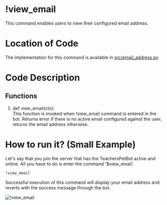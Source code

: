 # !view_email
This command enables users to view their configured email address.
# Location of Code
The implementation for this command is available in [src/email_address.py](https://github.com/chandur626/TeachersPetBot/blob/8813e476d85caaffe034434daecf6461f353a792/src/email_address.py#L58)
# Code Description
## Functions
1. def view_email(ctx): <br>
This function is invoked when !view_email command is entered in the bot. Returns error if there is no active email configured against the user, returns the email address otherwise.

# How to run it? (Small Example)
Let's say that you join the server that has the TeachersPetBot active and online. All you have to do is 
enter the command '$view_email'.
```
!view_email
```
Successful execution of this command will display your email address and reverts with the success message through the bot. 

![!view_email](https://github.com/chandur626/TeachersPetBot/blob/main/data/media/email_address.gif)